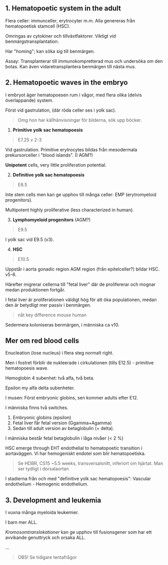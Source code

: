 ## 1. Hematopoetic system in the adult
Flera celler: immunceller, erytrocyter m.m. Alla genereras från hematopoetisk stamcell (HSC).

Omringas av cytokiner och tillväxtfaktorer. Viktigt vid benmärgstransplantation.

Har "homing"; kan söka sig till benmärgen.

Assay: Transplanterar till immunokompretterad mus och undersöka om den botas. Kan även vidaretransplantera benmärgen till nästa mus.

## 2. Hematopoetic waves in the embryo
I embryot äger hematopoesen rum i vågor, med flera olika (delvis överlappande) system.

Först vid gastrulation, (där röda celler ses i yolk sac).

> Omg hon har källhänvisningar för bilderna, sök upp böcker.

1. **Primitive yolk sac hematopoesis**
> E7.25  v 2-3

Vid gastrulation. Primitive erytrocytes bildas från mesodermala prekursorceller i "blood islands". (I AGM?)

**Unipotent** cells, very little proliferation potential.

2. **Definitive yolk sac hematopoesis**
> E8.5 

Inte stem cells men kan ge upphov till många celler: EMP (erytromyeloid progenitors).

Multipotent highly proliferative (less characterized in human).

3. **Lymphomyeloid progenitors** (AGM?)
> E9.5 

I yolk sac vid E9.5 (v3).

4. **HSC**
> E10.5 

Uppstår i aorta gonadic region AGM region (från epitelceller?) bildar HSC. v5-6.


Härefter migrerar cellerna till "fetal liver" där de prolifererar och mognar medan produktionen fortgår.

I fetal liver är proliferationen väldigt hög för att öka populationen, medan den är betydligt mer passiv i benmärgen.

> nåt key difference mouse human

Sedermera koloniseras benmärgen, i människa ca v10.

## Mer om red blood cells
Enucleation (lose nucleus) i flera steg normalt right.

Men i fostret förblir de nukleerade i cirkulationen (tills E12.5) - primitive hematopoesis wave.

Hemoglobin 4 subenhet: två alfa, två beta.

Epsilon my alfa delta subenheter.

I musen: Först embryonic globins, sen kommer adults efter E12.

I människa finns två switches.

1. Embryonic globins (epsilon)
2. Fetal liver får fetal version (Ggamma+Agamma)
3. Sedan till adult version av betaglobulin (+ delta).

I människa består fetal betaglobulin i låga nivåer (< 2 %)

HSC emerge through EHT endothelial to hematopoetic transition i aortaväggen. Vi har hemogeniskt endotel som blir hematopoetiska.

> Se HDBR, CS15 ~5.5 weeks, transversalsnitt, inferiort om hjärtat. Man ser tydligt i dorsalaortan 


I stadierna från och med "definitive yolk sac hematopoesis": Vascular endothelium - Hemogenic endothelium.

## 3. Development and leukemia
I vuxna många myeloida leukemier.

I barn mer ALL.

*Kromosomtranslokationer* kan ge upphov till fusionsgener som har ett avvikande genuttryck och orsaka ALL.

...

> OBS! Se tidigare tentafrågor